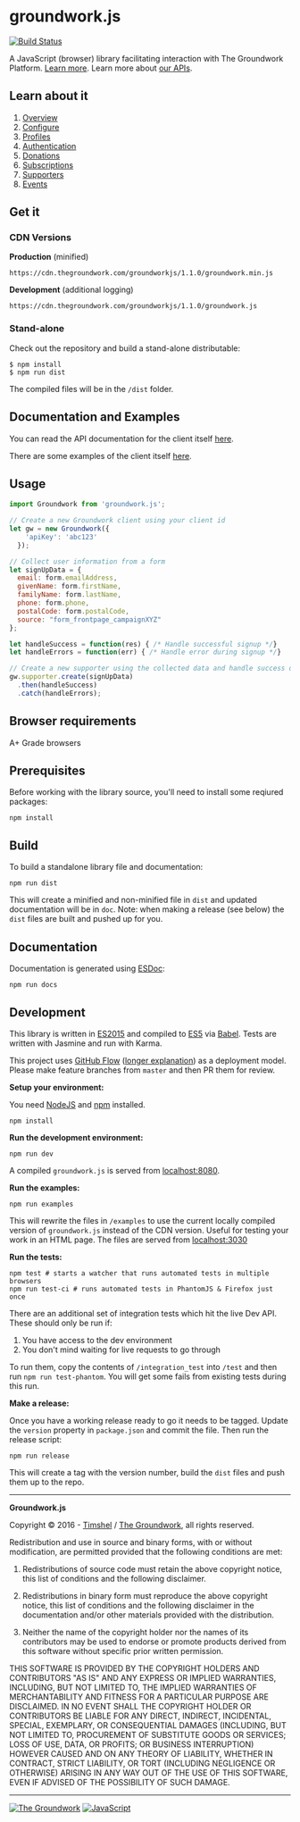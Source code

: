 # groundwork.js

[![Build Status](https://magnum.travis-ci.com/thegroundwork/groundwork.js.svg?token=pT4ywyasQqSiTpPeE3k4&branch=master)](https://magnum.travis-ci.com/thegroundwork/groundwork.js)

A JavaScript (browser) library facilitating interaction with The Groundwork Platform. [Learn more](https://timshel.com/thegroundwork/). Learn more about [our APIs](https://developer.thegroundwork.com/api/).

## Learn about it

1. [Overview](https://github.com/thegroundwork/groundwork.js/blob/master/manual/overview.md)
1. [Configure](https://github.com/thegroundwork/groundwork.js/blob/master/manual/configure.md)
1. [Profiles](https://github.com/thegroundwork/groundwork.js/blob/master/manual/profiles.md)
1. [Authentication](https://github.com/thegroundwork/groundwork.js/blob/master/manual/authenticate.md)
1. [Donations](https://github.com/thegroundwork/groundwork.js/blob/master/manual/donations.md)
1. [Subscriptions](https://github.com/thegroundwork/groundwork.js/blob/master/manual/subscriptions.md)
1. [Supporters](https://github.com/thegroundwork/groundwork.js/blob/master/manual/supporters.md)
1. [Events](https://github.com/thegroundwork/groundwork.js/blob/master/manual/events.md)

## Get it

### CDN Versions

**Production** (minified)

```
https://cdn.thegroundwork.com/groundworkjs/1.1.0/groundwork.min.js
```

**Development** (additional logging)

```
https://cdn.thegroundwork.com/groundworkjs/1.1.0/groundwork.js
```

### Stand-alone

Check out the repository and build a stand-alone distributable:

```shell
$ npm install
$ npm run dist
```

The compiled files will be in the `/dist` folder.

## Documentation and Examples

You can read the API documentation for the client itself [here](https://cdn.thegroundwork.com/groundworkjs/doc/).

There are some examples of the client itself [here](https://cdn.thegroundwork.com/groundworkjs/examples/).

## Usage

```javascript
import Groundwork from 'groundwork.js';

// Create a new Groundwork client using your client id
let gw = new Groundwork({
    'apiKey': 'abc123'
  });

// Collect user information from a form
let signUpData = {
  email: form.emailAddress,
  givenName: form.firstName,
  familyName: form.lastName,
  phone: form.phone,
  postalCode: form.postalCode,
  source: "form_frontpage_campaignXYZ"
};

let handleSuccess = function(res) { /* Handle successful signup */}
let handleErrors = function(err) { /* Handle error during signup */}

// Create a new supporter using the collected data and handle success or error states
gw.supporter.create(signUpData)
  .then(handleSuccess)
  .catch(handleErrors);
```
## Browser requirements

A+ Grade browsers

## Prerequisites

Before working with the library source, you'll need to install some reqiured packages:

```shell
npm install
```

## Build

To build a standalone library file and documentation:

```shell
npm run dist
```

This will create a minified and non-minified file in `dist` and updated documentation will be in `doc`. Note: when making a release (see below) the `dist` files are built and pushed up for you.

## Documentation

Documentation is generated using [ESDoc](https://esdoc.org/):

```shell
npm run docs
```

## Development

This library is written in [ES2015](http://www.ecma-international.org/ecma-262/6.0/) and compiled to [ES5](http://www.ecma-international.org/ecma-262/5.1/) via [Babel](https://babeljs.io). Tests are written with Jasmine and run with Karma.

This project uses [GitHub Flow](https://guides.github.com/introduction/flow/index.html) ([longer explanation](http://scottchacon.com/2011/08/31/github-flow.html)) as a deployment model. Please make feature branches from `master` and then PR them for review.

**Setup your environment:**

You need [NodeJS](https://nodejs.org/) and [npm](https://www.npmjs.com/) installed.

```shell
npm install
```

**Run the development environment:**

```shell
npm run dev
```

A compiled `groundwork.js` is served from [localhost:8080](http://localhost:8080).

**Run the examples:**

```shell
npm run examples
```

This will rewrite the files in `/examples` to use the current locally compiled version of `groundwork.js` instead of the CDN version. Useful for testing your work in an HTML page. The files are served from [localhost:3030](http://localhost:3030)

**Run the tests:**

```shell
npm test # starts a watcher that runs automated tests in multiple browsers
npm run test-ci # runs automated tests in PhantomJS & Firefox just once
```

There are an additional set of integration tests which hit the live Dev API. These should only be run if:

1. You have access to the dev environment
1. You don't mind waiting for live requests to go through

To run them, copy the contents of `/integration_test` into `/test` and then run `npm run test-phantom`. You will get some fails from existing tests during this run.

**Make a release:**

Once you have a working release ready to go it needs to be tagged. Update the `version` property in `package.json` and commit the file. Then run the release script:

```shell
npm run release
```

This will create a tag with the version number, build the `dist` files and push them up to the repo.

---

**Groundwork.js**

Copyright &copy; 2016 - [Timshel](http://timshel.com/) / [The Groundwork](https://thegroundwork.com/), all rights reserved.

Redistribution and use in source and binary forms, with or without modification, are permitted provided that the following conditions are met:

1. Redistributions of source code must retain the above copyright notice, this list of conditions and the following disclaimer.

2. Redistributions in binary form must reproduce the above copyright notice, this list of conditions and the following disclaimer in the documentation and/or other materials provided with the distribution.

3. Neither the name of the copyright holder nor the names of its contributors may be used to endorse or promote products derived from this software without specific prior written permission.

THIS SOFTWARE IS PROVIDED BY THE COPYRIGHT HOLDERS AND CONTRIBUTORS "AS IS" AND ANY EXPRESS OR IMPLIED WARRANTIES, INCLUDING, BUT NOT LIMITED TO, THE IMPLIED WARRANTIES OF MERCHANTABILITY AND FITNESS FOR A PARTICULAR PURPOSE ARE DISCLAIMED. IN NO EVENT SHALL THE COPYRIGHT HOLDER OR CONTRIBUTORS BE LIABLE FOR ANY DIRECT, INDIRECT, INCIDENTAL, SPECIAL, EXEMPLARY, OR CONSEQUENTIAL DAMAGES (INCLUDING, BUT NOT LIMITED TO, PROCUREMENT OF SUBSTITUTE GOODS OR SERVICES; LOSS OF USE, DATA, OR PROFITS; OR BUSINESS INTERRUPTION) HOWEVER CAUSED AND ON ANY THEORY OF LIABILITY, WHETHER IN CONTRACT, STRICT LIABILITY, OR TORT (INCLUDING NEGLIGENCE OR OTHERWISE) ARISING IN ANY WAY OUT OF THE USE OF THIS SOFTWARE, EVEN IF ADVISED OF THE POSSIBILITY OF SUCH DAMAGE.

---

[![The Groundwork](https://dl.dropbox.com/s/jmioatgjnlfu30b/gw_80.png)](http://thegroundwork.com/)
[![JavaScript](https://dl.dropbox.com/s/ooqnkb56ecn2fbx/js_80.png)](https://www.javascript.com/)
